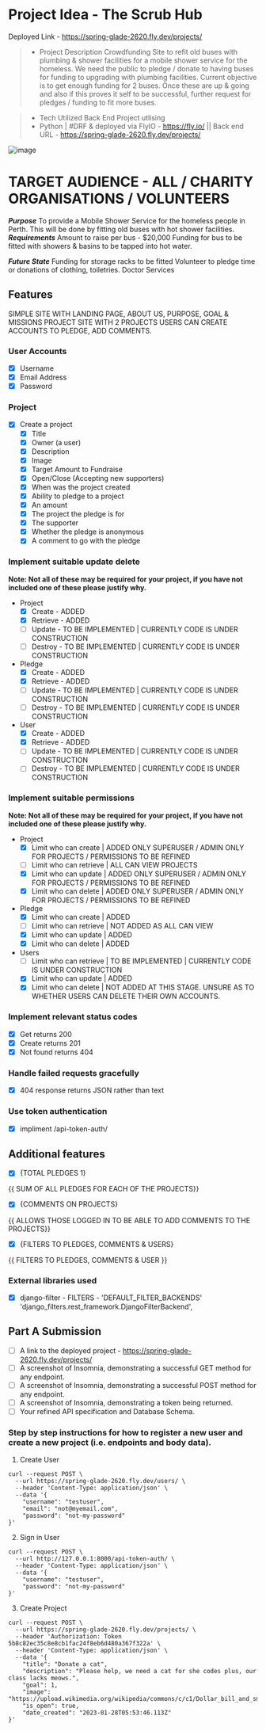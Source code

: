 # Project Idea - The Scrub Hub 
Deployed Link - https://spring-glade-2620.fly.dev/projects/

> * Project Description 
Crowdfunding Site to refit old buses with plumbing & shower facilities for a mobile shower service for the homeless. 
We need the public to pledge / donate to having buses for funding to upgrading with plumbing facilities. 
Current objective is to get enough funding for 2 buses. 
Once these are up & going and also if this proves it self to be successful, further request for pledges / funding to fit more buses. 

> * Tech Utilized 
Back End Project utlising
> * Python | #DRF & deployed via FlyIO - https://fly.io/ || Back end URL - https://spring-glade-2620.fly.dev/projects/

![image](https://user-images.githubusercontent.com/113986306/232380163-b27008a8-5b7e-472d-becd-84c837167996.png)


# TARGET AUDIENCE - ALL / CHARITY ORGANISATIONS / VOLUNTEERS 
***Purpose***
To provide a Mobile Shower Service for the homeless people in Perth. 
This will be done by fitting old buses with hot shower facilities. 
***Requirements***
Amount to raise per bus - $20,000
Funding for bus to be fitted with showers & basins to be tapped into hot water. 

***Future State***
Funding for storage racks to be fitted 
Volunteer to pledge time or donations of clothing, toiletries.
Doctor Services 

## Features

SIMPLE SITE WITH LANDING PAGE, ABOUT US, PURPOSE, GOAL & MISSIONS
PROJECT SITE WITH 2 PROJECTS 
USERS CAN CREATE ACCOUNTS TO PLEDGE, ADD COMMENTS. 

### User Accounts

- [X] Username
- [X] Email Address
- [X] Password

### Project

- [X] Create a project
  - [X] Title
  - [X] Owner (a user)
  - [X] Description
  - [X] Image
  - [X] Target Amount to Fundraise
  - [X] Open/Close (Accepting new supporters)
  - [X] When was the project created
  - [X] Ability to pledge to a project
  - [X] An amount
  - [X] The project the pledge is for
  - [X] The supporter
  - [X] Whether the pledge is anonymous
  - [X] A comment to go with the pledge
  
### Implement suitable update delete

**Note: Not all of these may be required for your project, if you have not included one of these please justify why.**

- Project
  - [X] Create - ADDED 
  - [X] Retrieve - ADDED 
  - [ ] Update - TO BE IMPLEMENTED | CURRENTLY CODE IS UNDER CONSTRUCTION 
  - [ ] Destroy - TO BE IMPLEMENTED | CURRENTLY CODE IS UNDER CONSTRUCTION 
- Pledge
  - [X] Create - ADDED 
  - [X] Retrieve - ADDED 
  - [ ] Update - TO BE IMPLEMENTED | CURRENTLY CODE IS UNDER CONSTRUCTION  
  - [ ] Destroy - TO BE IMPLEMENTED | CURRENTLY CODE IS UNDER CONSTRUCTION 
- User
  - [X] Create - ADDED 
  - [X] Retrieve - ADDED 
  - [ ] Update - TO BE IMPLEMENTED | CURRENTLY CODE IS UNDER CONSTRUCTION 
  - [ ] Destroy - TO BE IMPLEMENTED | CURRENTLY CODE IS UNDER CONSTRUCTION 

### Implement suitable permissions

**Note: Not all of these may be required for your project, if you have not included one of these please justify why.**

- Project
  - [X] Limit who can create | ADDED ONLY SUPERUSER / ADMIN ONLY FOR PROJECTS / PERMISSIONS TO BE REFINED
  - [ ] Limit who can retrieve | ALL CAN VIEW PROJECTS 
  - [X] Limit who can update | ADDED ONLY SUPERUSER / ADMIN ONLY FOR PROJECTS / PERMISSIONS TO BE REFINED
  - [X] Limit who can delete | ADDED ONLY SUPERUSER / ADMIN ONLY FOR PROJECTS / PERMISSIONS TO BE REFINED
- Pledge
  - [X] Limit who can create | ADDED 
  - [ ] Limit who can retrieve | NOT ADDED AS ALL CAN VIEW 
  - [X] Limit who can update | ADDED 
  - [X] Limit who can delete | ADDED 
- Users
  - [ ] Limit who can retrieve | TO BE IMPLEMENTED | CURRENTLY CODE IS UNDER CONSTRUCTION
  - [X] Limit who can update | ADDED 
  - [X] Limit who can delete | NOT ADDED AT THIS STAGE. UNSURE AS TO WHETHER USERS CAN DELETE THEIR OWN ACCOUNTS.

### Implement relevant status codes

- [X] Get returns 200
- [X] Create returns 201
- [X] Not found returns 404

### Handle failed requests gracefully 

- [X] 404 response returns JSON rather than text

### Use token authentication

- [X] impliment /api-token-auth/

## Additional features

- [X] {TOTAL PLEDGES 1}

{{ SUM OF ALL PLEDGES FOR EACH OF THE PROJECTS}}

- [X] {COMMENTS ON PROJECTS}

{{ ALLOWS THOSE LOGGED IN TO BE ABLE TO ADD COMMENTS TO THE PROJECTS}}

- [X] {FILTERS TO PLEDGES, COMMENTS & USERS}

{{ FILTERS TO PLEDGES, COMMENTS & USER }}

### External libraries used

- [X] django-filter - FILTERS -     'DEFAULT_FILTER_BACKENDS'
        'django_filters.rest_framework.DjangoFilterBackend',


## Part A Submission

- [ ] A link to the deployed project - https://spring-glade-2620.fly.dev/projects/
- [ ] A screenshot of Insomnia, demonstrating a successful GET method for any endpoint.
- [ ] A screenshot of Insomnia, demonstrating a successful POST method for any endpoint.
- [ ] A screenshot of Insomnia, demonstrating a token being returned.
- [ ] Your refined API specification and Database Schema.

### Step by step instructions for how to register a new user and create a new project (i.e. endpoints and body data).

1. Create User

```shell
curl --request POST \
  --url https://spring-glade-2620.fly.dev/users/ \
  --header 'Content-Type: application/json' \
  --data '{
	"username": "testuser",
	"email": "not@myemail.com",
	"password": "not-my-password"
}'
```

2. Sign in User

```shell
curl --request POST \
  --url http://127.0.0.1:8000/api-token-auth/ \
  --header 'Content-Type: application/json' \
  --data '{
	"username": "testuser",
	"password": "not-my-password"
}'
```

3. Create Project

```shell
curl --request POST \
  --url https://spring-glade-2620.fly.dev/projects/ \
  --header 'Authorization: Token 5b8c82ec35c8e8cb1fac24f8eb6d480a367f322a' \
  --header 'Content-Type: application/json' \
  --data '{
	"title": "Donate a cat",
	"description": "Please help, we need a cat for she codes plus, our class lacks meows.",
	"goal": 1,
	"image": "https://upload.wikimedia.org/wikipedia/commons/c/c1/Dollar_bill_and_small_change.jpg",
	"is_open": true,
	"date_created": "2023-01-28T05:53:46.113Z"
}'
```
